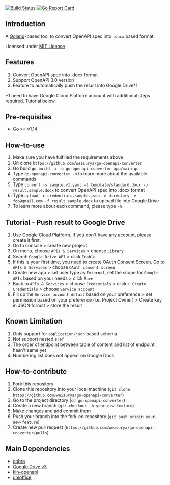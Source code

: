 [![Build Status](https://travis-ci.org/weisurya/go-openapi-converter.svg?branch=master)](https://travis-ci.org/weisurya/go-openapi-converter)
[![Go Report Card](https://goreportcard.com/badge/github.com/weisurya/go-openapi-converter)](https://goreportcard.com/report/github.com/weisurya/go-openapi-converter)

## Introduction
A [Golang](https://golang.org/)-based tool to convert OpenAPI spec into `.docx` based format.

Licensed under [MIT License](LICENSE)

## Features
1. Convert OpenAPI spec into .docx format
2. Support OpenAPI 3.0 version
3. Feature to automatically push the result into Google Drive*1

*1 need to have Google Cloud Platform account with additional steps required. Tutorial below.

## Pre-requisites
- Go >= v1.14

## How-to-use
1. Make sure you have fulfilled the requirements above
2. Git clone `https://github.com/weisurya/go-openapi-converter`
3. Go build `go build -i -o go-openapi-converter app/main.go`
4. Type `go-openapi-converter -h` to learn more about the available commands
5. Type `convert -s sample.v1.yaml -t template/standard.docx -o result.sample.docx` to convert OpenAPI spec into .docx format
6. Type `upload -c credentials.sample.json -d directory -e foo@gmail.com -f result.sample.docx` to upload file into Google Drive
7. To learn more about each command, please type `-h`


## Tutorial - Push result to Google Drive
1. Use Google Cloud Platform. If you don't have any account, please create it first.
2. Go to console > create new project
3. On menu, choose `APIs & Services` > choose `Library`
4. Search `Google Drive API` > click `Enable`
5. If this is your first time, you need to create OAuth Consent Screen. Go to `APIs & Services` > choose `OAuth consent screen`
6. Create new app > set user type as `External`, set the scope for `Google APIs` based on your needs > click `Save`
7. Back to `APIs & Services` > choose `Credentials` > click `+ Create Credentials` > choose `Service account`
8. Fill up the `Service account detail` based on your preference > set permission based on your preference (i.e. Project Owner) > Create key in JSON format > store the result

## Known Limitation
1. Only support for `application/json` based schema
2. Not support nested `$ref`
3. The order of endpoint between table of content and list of endpoint hasn't same yet
4. Numbering list does not appear on Google Docs

## How-to-contribute
1. Fork this repository
2. Clone this repository into your local machine (`git clone https://github.com/weisurya/go-openapi-converter`)
3. Go to the project directory (`cd go-openapi-converter`)
4. Create a new branch (`git checkout -b your-new-feature`)
5. Make changes and add commit them
6. Push your branch into the fork-ed repository (`git push origin your-new-feature`)
7. Create new pull request (`https://github.com/weisurya/go-openapi-converter/pulls`)


## Main Dependencies
- [cobra](https://pkg.go.dev/github.com/spf13/cobra)
- [Google Drive v3](https://pkg.go.dev/google.golang.org/api/drive/v3)
- [kin-openapi](https://pkg.go.dev/github.com/getkin/kin-openapi/openapi3)
- [unioffice](https://github.com/unidoc/unioffice)